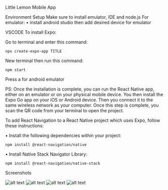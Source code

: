 Little Lemon Mobile App

Environment Setup
Make sure to install emulator, IDE and node.js
For emulator:
• install android studio then add desired device for emulator

VSCODE
To install Expo:

Go to terminal and enter this command:

    npx create-expo-app TITLE

New terminal then run this command:

    npm start

Press a for android emulator

PS: Once the installation is complete, you can run the React Native app, either on an emulator or on your physical mobile device.
You then install the Expo Go app on your iOS or Android device. Then you connect it to the same wireless network as your computer. Once this step is complete, you scan the QR code from your terminal to open the project.

To add React Navigation to a React Native project which uses Expo, follow these instructions:

• Install the following dependencies within your project:

    npm install @react-navigation/native

• Install Native Stack Navigator Library:

    npm install @react-navigation/native-stack

Screenshots

![alt text](WelcomeScreen.jpg)
![alt text](SubscriptionScreen.jpg)
![alt text](Alert1.jpg)
![alt text](Alert2.jpg)
